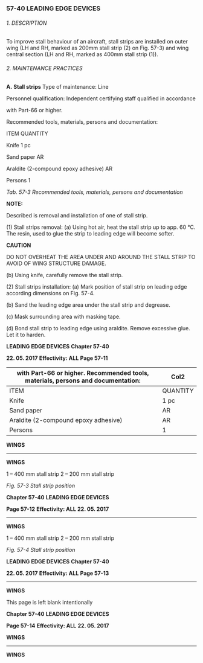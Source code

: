 ### 57-40 LEADING EDGE DEVICES

###### 1. DESCRIPTION

To improve stall behaviour of an aircraft, stall strips are installed on outer wing (LH and
RH, marked as 200mm stall strip (2) on Fig. 57-3) and wing central section (LH and RH,
marked as 400mm stall strip (1)).

###### 2. MAINTENANCE PRACTICES

**A.** **Stall strips**
Type of maintenance: Line

Personnel qualification: Independent certifying staff qualified in accordance

with Part-66 or higher.

Recommended tools, materials, persons and documentation:

ITEM QUANTITY

Knife 1 pc

Sand paper AR

Araldite (2-compound epoxy adhesive) AR

Persons 1

_Tab. 57-3 Recommended tools, materials, persons and documentation_

**NOTE:**

Described is removal and installation of one of stall strip.

(1) Stall strips removal:
(a) Using hot air, heat the stall strip up to app. 60 °C. The resin, used to
glue the strip to leading edge will become softer.

**CAUTION**

DO NOT OVERHEAT THE AREA UNDER AND AROUND THE
STALL STRIP TO AVOID OF WING STRUCTURE DAMAGE.

(b) Using knife, carefully remove the stall strip.

(2) Stall strips installation:
(a) Mark position of stall strip on leading edge according dimensions on
Fig. 57-4.

(b) Sand the leading edge area under the stall strip and degrease.

(c) Mask surrounding area with masking tape.

(d) Bond stall strip to leading edge using araldite. Remove excessive
glue. Let it to harden.

**LEADING EDGE DEVICES** **Chapter 57-40**

**22. 05. 2017** **Effectivity: ALL** **Page 57-11**

|with Part-66 or higher. Recommended tools, materials, persons and documentation:|Col2|
|---|---|
|ITEM|QUANTITY|
|Knife|1 pc|
|Sand paper|AR|
|Araldite (2-compound epoxy adhesive)|AR|
|Persons|1|


**WINGS**


-----

**WINGS**

1 – 400 mm stall strip 2 – 200 mm stall strip

_Fig. 57-3 Stall strip position_

**Chapter 57-40** **LEADING EDGE DEVICES**

**Page 57-12** **Effectivity: ALL** **22. 05. 2017**


-----

**WINGS**

1 – 400 mm stall strip 2 – 200 mm stall strip

_Fig. 57-4 Stall strip position_

**LEADING EDGE DEVICES** **Chapter 57-40**

**22. 05. 2017** **Effectivity: ALL** **Page 57-13**


-----

**WINGS**

This page is left blank intentionally

**Chapter 57-40** **LEADING EDGE DEVICES**

**Page 57-14** **Effectivity: ALL** **22. 05. 2017**


**WINGS**


-----

**WINGS**

